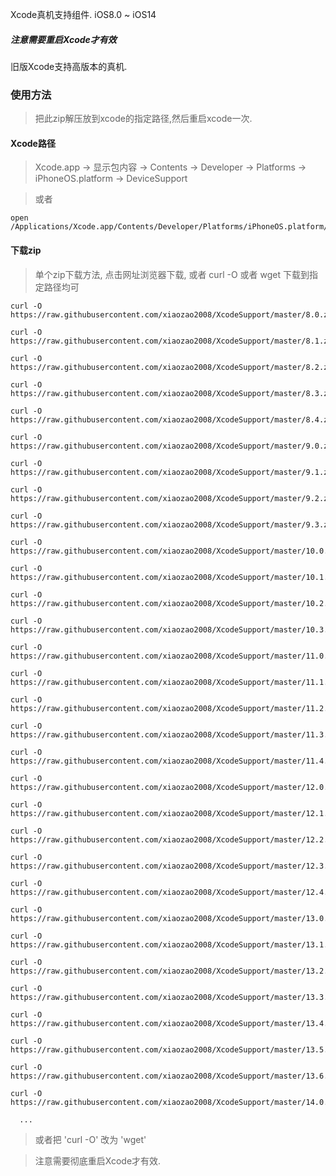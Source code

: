 Xcode真机支持组件. iOS8.0 ~ iOS14

##### 注意需要重启Xcode才有效

旧版Xcode支持高版本的真机.


### 使用方法

> 把此zip解压放到xcode的指定路径,然后重启xcode一次.

#### Xcode路径

> Xcode.app -> 显示包内容 -> Contents -> Developer -> Platforms -> iPhoneOS.platform -> DeviceSupport

> 或者

	open /Applications/Xcode.app/Contents/Developer/Platforms/iPhoneOS.platform/DeviceSupport 



#### 下载zip

> 单个zip下载方法, 点击网址浏览器下载, 或者 curl -O 或者 wget 下载到指定路径均可



	curl -O https://raw.githubusercontent.com/xiaozao2008/XcodeSupport/master/8.0.zip
	
	curl -O https://raw.githubusercontent.com/xiaozao2008/XcodeSupport/master/8.1.zip
	
	curl -O https://raw.githubusercontent.com/xiaozao2008/XcodeSupport/master/8.2.zip
	
	curl -O https://raw.githubusercontent.com/xiaozao2008/XcodeSupport/master/8.3.zip
	
	curl -O https://raw.githubusercontent.com/xiaozao2008/XcodeSupport/master/8.4.zip
	
	curl -O https://raw.githubusercontent.com/xiaozao2008/XcodeSupport/master/9.0.zip
	
	curl -O https://raw.githubusercontent.com/xiaozao2008/XcodeSupport/master/9.1.zip
	
	curl -O https://raw.githubusercontent.com/xiaozao2008/XcodeSupport/master/9.2.zip
	
	curl -O https://raw.githubusercontent.com/xiaozao2008/XcodeSupport/master/9.3.zip
	
	curl -O https://raw.githubusercontent.com/xiaozao2008/XcodeSupport/master/10.0.zip
	
	curl -O https://raw.githubusercontent.com/xiaozao2008/XcodeSupport/master/10.1.zip
	
	curl -O https://raw.githubusercontent.com/xiaozao2008/XcodeSupport/master/10.2.zip
	
	curl -O https://raw.githubusercontent.com/xiaozao2008/XcodeSupport/master/10.3.zip
	
	curl -O https://raw.githubusercontent.com/xiaozao2008/XcodeSupport/master/11.0.zip
	
	curl -O https://raw.githubusercontent.com/xiaozao2008/XcodeSupport/master/11.1.zip
	
	curl -O https://raw.githubusercontent.com/xiaozao2008/XcodeSupport/master/11.2.zip
	
	curl -O https://raw.githubusercontent.com/xiaozao2008/XcodeSupport/master/11.3.zip
	
	curl -O https://raw.githubusercontent.com/xiaozao2008/XcodeSupport/master/11.4.zip
	
	curl -O https://raw.githubusercontent.com/xiaozao2008/XcodeSupport/master/12.0.zip
    
	curl -O https://raw.githubusercontent.com/xiaozao2008/XcodeSupport/master/12.1.zip
	
	curl -O https://raw.githubusercontent.com/xiaozao2008/XcodeSupport/master/12.2.zip
	
	curl -O https://raw.githubusercontent.com/xiaozao2008/XcodeSupport/master/12.3.zip
	
	curl -O https://raw.githubusercontent.com/xiaozao2008/XcodeSupport/master/12.4.zip
	
	curl -O https://raw.githubusercontent.com/xiaozao2008/XcodeSupport/master/13.0.zip
	
	curl -O https://raw.githubusercontent.com/xiaozao2008/XcodeSupport/master/13.1.zip
	
	curl -O https://raw.githubusercontent.com/xiaozao2008/XcodeSupport/master/13.2.zip

	curl -O https://raw.githubusercontent.com/xiaozao2008/XcodeSupport/master/13.3.zip
	
	curl -O https://raw.githubusercontent.com/xiaozao2008/XcodeSupport/master/13.4.zip
	
	curl -O https://raw.githubusercontent.com/xiaozao2008/XcodeSupport/master/13.5.zip
	
	curl -O https://raw.githubusercontent.com/xiaozao2008/XcodeSupport/master/13.6.zip
	
	curl -O https://raw.githubusercontent.com/xiaozao2008/XcodeSupport/master/14.0.zip
	
      ...
	
	
> 或者把 'curl -O' 改为 'wget'

> 注意需要彻底重启Xcode才有效.
